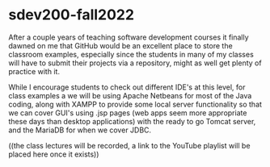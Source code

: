 # sdev200-fall2022
After a couple years of teaching software development courses it finally dawned on me that GitHub would be an excellent place to store the classroom examples, especially since the students in many of my classes will have to submit their projects via a repository, might as well get plenty of practice with it.


While I encourage students to check out different IDE's at this level, for class examples a we will be using Apache Netbeans for most of the Java coding, along with XAMPP to provide some local server functionality so that we can cover GUI's using .jsp pages (web apps seem more appropriate these days than desktop applications) with the ready to go Tomcat server, and the MariaDB for when we cover JDBC.


((the class lectures will be recorded, a link to the YouTube playlist will be placed here once it exists))

